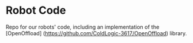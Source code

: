 Robot Code
=============

Repo for our robots' code, including an implementation of the [OpenOffload] (https://github.com/ColdLogic-3617/OpenOffload) library.
